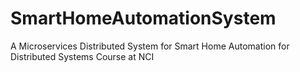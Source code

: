 # SmartHomeAutomationSystem
A Microservices Distributed System for Smart Home Automation for Distributed Systems Course at NCI
